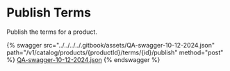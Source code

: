 # Publish Terms

Publish the terms for a product.

{% swagger src="../../../../.gitbook/assets/QA-swagger-10-12-2024.json" path="/v1/catalog/products/{productId}/terms/{id}/publish" method="post" %}
[QA-swagger-10-12-2024.json](../../../../.gitbook/assets/QA-swagger-10-12-2024.json)
{% endswagger %}
